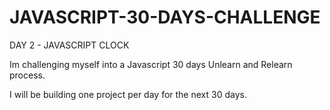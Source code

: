 # JAVASCRIPT-30-DAYS-CHALLENGE

DAY 2 - JAVASCRIPT CLOCK

Im challenging myself into a Javascript 30 days Unlearn and Relearn process.

I will be building one project per day for the next 30 days.
